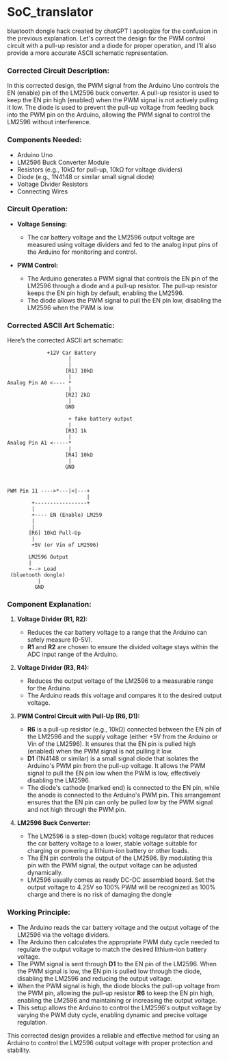 # SoC_translator
bluetooth dongle hack created by chatGPT 
I apologize for the confusion in the previous explanation. Let's correct the design for the PWM control circuit with a pull-up resistor and a diode for proper operation, and I'll also provide a more accurate ASCII schematic representation.

### **Corrected Circuit Description:**

In this corrected design, the PWM signal from the Arduino Uno controls the EN (enable) pin of the LM2596 buck converter. A pull-up resistor is used to keep the EN pin high (enabled) when the PWM signal is not actively pulling it low. The diode is used to prevent the pull-up voltage from feeding back into the PWM pin on the Arduino, allowing the PWM signal to control the LM2596 without interference.

### **Components Needed:**
- Arduino Uno
- LM2596 Buck Converter Module
- Resistors (e.g., 10kΩ for pull-up, 10kΩ for voltage dividers)
- Diode (e.g., 1N4148 or similar small signal diode)
- Voltage Divider Resistors
- Connecting Wires

### **Circuit Operation:**
- **Voltage Sensing:**
  - The car battery voltage and the LM2596 output voltage are measured using voltage dividers and fed to the analog input pins of the Arduino for monitoring and control.
  
- **PWM Control:**
  - The Arduino generates a PWM signal that controls the EN pin of the LM2596 through a diode and a pull-up resistor. The pull-up resistor keeps the EN pin high by default, enabling the LM2596.
  - The diode allows the PWM signal to pull the EN pin low, disabling the LM2596 when the PWM is low.

### **Corrected ASCII Art Schematic:**

Here’s the corrected ASCII art schematic:

```plaintext
             +12V Car Battery
                    |
                    |
                   [R1] 10kΩ
                    |
Analog Pin A0 <---- *
                    |
                   [R2] 2kΩ
                    |
                   GND
                   
                    + fake battery output 
                    |
                   [R3] 1k
                    |
Analog Pin A1 <-----*
                    |
                   [R4] 10kΩ
                    |
                   GND


                
PWM Pin 11 ---->*---|<|---+
                          |
        +-----------------+
        |
        +---- EN (Enable) LM259
        |
        |
       [R6] 10kΩ Pull-Up
        |
        +5V (or Vin of LM2596)
                 
       LM2596 Output
       |
       +--> Load
 (bluetooth dongle)
          |
         GND
```

### **Component Explanation:**

1. **Voltage Divider (R1, R2):**
   - Reduces the car battery voltage to a range that the Arduino can safely measure (0-5V).
   - **R1** and **R2** are chosen to ensure the divided voltage stays within the ADC input range of the Arduino.

2. **Voltage Divider (R3, R4):**
   - Reduces the output voltage of the LM2596 to a measurable range for the Arduino.
   - The Arduino reads this voltage and compares it to the desired output voltage.

3. **PWM Control Circuit with Pull-Up (R6, D1):**
   - **R6** is a pull-up resistor (e.g., 10kΩ) connected between the EN pin of the LM2596 and the supply voltage (either +5V from the Arduino or Vin of the LM2596). It ensures that the EN pin is pulled high (enabled) when the PWM signal is not pulling it low.
   - **D1** (1N4148 or similar) is a small signal diode that isolates the Arduino's PWM pin from the pull-up voltage. It allows the PWM signal to pull the EN pin low when the PWM is low, effectively disabling the LM2596.
   - The diode's cathode (marked end) is connected to the EN pin, while the anode is connected to the Arduino's PWM pin. This arrangement ensures that the EN pin can only be pulled low by the PWM signal and not high through the PWM pin.

4. **LM2596 Buck Converter:**
   - The LM2596 is a step-down (buck) voltage regulator that reduces the car battery voltage to a lower, stable voltage suitable for charging or powering a lithium-ion battery or other loads.
   - The EN pin controls the output of the LM2596. By modulating this pin with the PWM signal, the output voltage can be adjusted dynamically.
   - LM2596 usually comes as ready DC-DC assembled board. Set the output voltage to 4.25V so 100% PWM will be recognized as 100% charge and there is no risk of damaging the dongle

### **Working Principle:**
- The Arduino reads the car battery voltage and the output voltage of the LM2596 via the voltage dividers.
- The Arduino then calculates the appropriate PWM duty cycle needed to regulate the output voltage to match the desired lithium-ion battery voltage.
- The PWM signal is sent through **D1** to the EN pin of the LM2596. When the PWM signal is low, the EN pin is pulled low through the diode, disabling the LM2596 and reducing the output voltage.
- When the PWM signal is high, the diode blocks the pull-up voltage from the PWM pin, allowing the pull-up resistor **R6** to keep the EN pin high, enabling the LM2596 and maintaining or increasing the output voltage.
- This setup allows the Arduino to control the LM2596's output voltage by varying the PWM duty cycle, enabling dynamic and precise voltage regulation.

This corrected design provides a reliable and effective method for using an Arduino to control the LM2596 output voltage with proper protection and stability.
